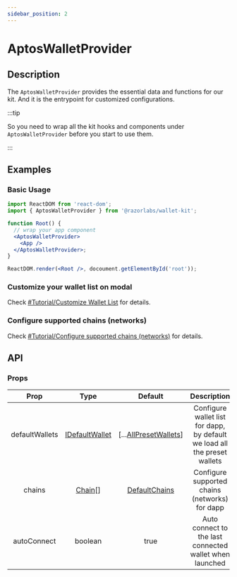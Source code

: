 ```yaml
---
sidebar_position: 2
---
```


# AptosWalletProvider

## Description

The `AptosWalletProvider` provides the essential data and functions for our kit. And it is the entrypoint for customized configurations.

:::tip

So you need to wrap all the kit hooks and components under `AptosWalletProvider` before you start to use them.

:::

## Examples

### Basic Usage

```jsx
import ReactDOM from 'react-dom';
import { AptosWalletProvider } from '@razorlabs/wallet-kit';

function Root() {
  // wrap your app component
  <AptosWalletProvider>
    <App />
  </AptosWalletProvider>;
}

ReactDOM.render(<Root />, docoument.getElementById('root'));
```

### Customize your wallet list on modal

Check [#Tutorial/Customize Wallet List](/docs/tutorial/customize-wallet-list) for details.

### Configure supported chains (networks)

Check [#Tutorial/Configure supported chains (networks)](/docs/tutorial/configure-chain) for details.

## API

### Props

|      Prop      |                     Type                     |                      Default                       |                                Description                                |
| :------------: | :------------------------------------------: | :------------------------------------------------: | :-----------------------------------------------------------------------: |
| defaultWallets | [IDefaultWallet](/docs/Types#idefaultwallet) | [...[AllPresetWallets](../CanIUse#preset-wallets)] | Configure wallet list for dapp, by default we load all the preset wallets |
|     chains     |         [Chain](/docs/Types#Chain)[]         |         [DefaultChains](/docs/Types#Chain)         |              Configure supported chains (networks) for dapp               |
|  autoConnect   |                   boolean                    |                        true                        |          Auto connect to the last connected wallet when launched          |

